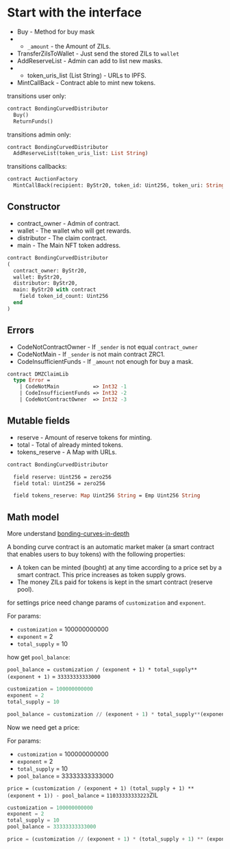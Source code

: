 # Start with the interface

* Buy - Method for buy mask
* - `_amount` - the Amount of ZILs.
* TransferZilsToWallet - Just send the stored ZILs to `wallet`
* AddReserveList - Admin can add to list new masks.
* - token_uris_list (List String) - URLs to IPFS.
* MintCallBack - Contract able to mint new tokens.

transitions user only:
```Ocaml
contract BondingCurvedDistributor
  Buy()
  ReturnFunds()
```

transitions admin only:
```Ocaml
contract BondingCurvedDistributor
  AddReserveList(token_uris_list: List String)
```

transitions callbacks:
```Ocaml
contract AuctionFactory
  MintCallBack(recipient: ByStr20, token_id: Uint256, token_uri: String)
```

## Constructor

 * contract_owner - Admin of contract.
 * wallet - The wallet who will get rewards.
 * distributor - The claim contract.
 * main - The Main NFT token address.

```Ocaml
contract BondingCurvedDistributor
(
  contract_owner: ByStr20,
  wallet: ByStr20,
  distributor: ByStr20,
  main: ByStr20 with contract
    field token_id_count: Uint256
  end
)
```

## Errors

 * CodeNotContractOwner - If `_sender` is not equal `contract_owner`
 * CodeNotMain - If `_sender` is not main contract ZRC1.
 * CodeInsufficientFunds - If `_amount` not enough for buy a mask.

```Ocaml
contract DMZClaimLib
  type Error =
    | CodeNotMain           => Int32 -1
    | CodeInsufficientFunds => Int32 -2
    | CodeNotContractOwner  => Int32 -3
```

## Mutable fields

 * reserve - Amount of reserve tokens for minting.
 * total - Total of already minted tokens.
 * tokens_reserve - A Map with URLs.

```Ocaml
contract BondingCurvedDistributor

  field reserve: Uint256 = zero256
  field total: Uint256 = zero256

  field tokens_reserve: Map Uint256 String = Emp Uint256 String
```

## Math model

More understand [bonding-curves-in-depth](https://blog.relevant.community/bonding-curves-in-depth-intuition-parametrization-d3905a681e0a)

A bonding curve contract is an automatic market maker (a smart contract that enables users to buy tokens) with the following properties:

 * A token can be minted (bought) at any time according to a price set by a smart contract.
   This price increases as token supply grows.
 * The money ZILs paid for tokens is kept in the smart contract (reserve pool).

for settings price need change params of `customization` and `exponent`.

For params:
  * `customization` = 100000000000
  * `exponent` = 2
  * `total_supply` = 10

how get `pool_balance`:

`pool_balance = customization / (exponent + 1) * total_supply**(exponent + 1)` = `33333333333000`

```python
customization = 100000000000
exponent = 2
total_supply = 10

pool_balance = customization // (exponent + 1) * total_supply**(exponent + 1)
```

Now we need get a price:

For params:
  * `customization` = 100000000000
  * `exponent` = 2
  * `total_supply` = 10
  * `pool_balance` = 33333333333000

`price = (customization / (exponent + 1) (total_supply + 1) ** (exponent + 1)) - pool_balance` = `11033333333223`ZIL

```python
customization = 100000000000
exponent = 2
total_supply = 10
pool_balance = 33333333333000

price = (customization // (exponent + 1) * (total_supply + 1) ** (exponent + 1)) - pool_balance
```
